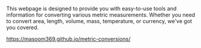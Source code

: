 This webpage is designed to provide you with easy-to-use tools and information for converting various metric measurements. Whether you need to convert area, length, volume, mass, temperature, or currency, we've got you covered.

https://masoom369.github.io/metric-conversions/
